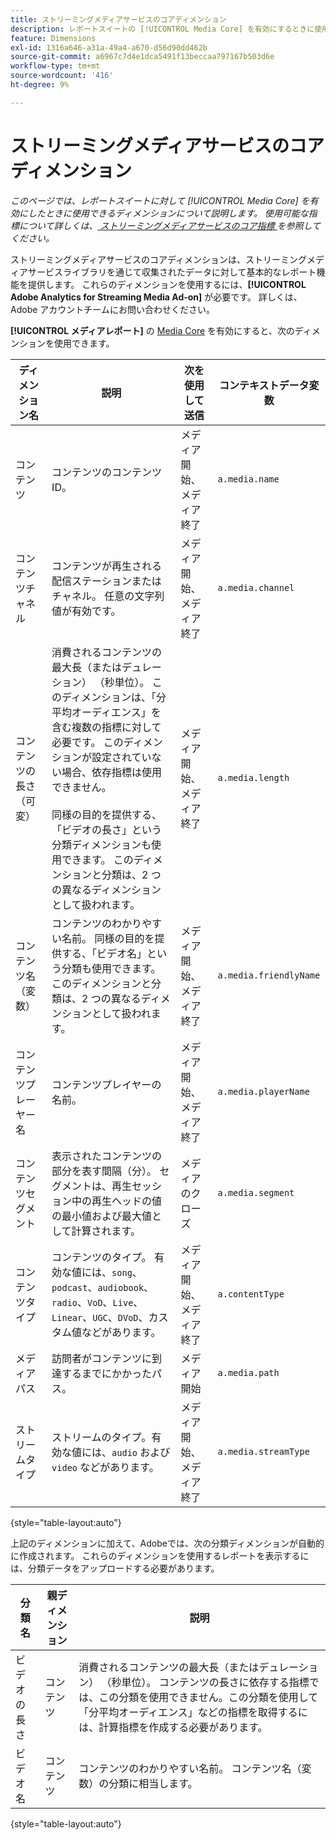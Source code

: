 ```yaml
---
title: ストリーミングメディアサービスのコアディメンション
description: レポートスイートの [!UICONTROL Media Core] を有効にするときに使用できるディメンションです。
feature: Dimensions
exl-id: 1316a646-a31a-49a4-a670-d56d90dd462b
source-git-commit: a6967c7d4e1dca5491f13beccaa797167b503d6e
workflow-type: tm+mt
source-wordcount: '416'
ht-degree: 9%

---
```


# ストリーミングメディアサービスのコアディメンション

*このページでは、レポートスイートに対して [!UICONTROL Media Core] を有効にしたときに使用できるディメンションについて説明します。 使用可能な指標について詳しくは、[ ストリーミングメディアサービスのコア指標 ](../metrics/sm-core.md) を参照してください。*

ストリーミングメディアサービスのコアディメンションは、ストリーミングメディアサービスライブラリを通じて収集されたデータに対して基本的なレポート機能を提供します。 これらのディメンションを使用するには、**[!UICONTROL Adobe Analytics for Streaming Media Ad-on]** が必要です。 詳しくは、Adobe アカウントチームにお問い合わせください。

**[!UICONTROL メディアレポート]** の [Media Core](/help/admin/tools/manage-rs/edit-settings/media-management.md) を有効にすると、次のディメンションを使用できます。

| ディメンション名 | 説明 | 次を使用して送信 | コンテキストデータ変数 |
| --- | --- | --- | --- |
| コンテンツ | コンテンツのコンテンツ ID。 | メディア開始、メディア終了 | `a.media.name` |
| コンテンツチャネル | コンテンツが再生される配信ステーションまたはチャネル。 任意の文字列値が有効です。 | メディア開始、メディア終了 | `a.media.channel` |
| コンテンツの長さ（可変） | 消費されるコンテンツの最大長（またはデュレーション） （秒単位）。 このディメンションは、「分平均オーディエンス」を含む複数の指標に対して必要です。 このディメンションが設定されていない場合、依存指標は使用できません。<br><br> 同様の目的を提供する、「ビデオの長さ」という分類ディメンションも使用できます。 このディメンションと分類は、2 つの異なるディメンションとして扱われます。 | メディア開始、メディア終了 | `a.media.length` |
| コンテンツ名（変数） | コンテンツのわかりやすい名前。 同様の目的を提供する、「ビデオ名」という分類も使用できます。 このディメンションと分類は、2 つの異なるディメンションとして扱われます。 | メディア開始、メディア終了 | `a.media.friendlyName` |
| コンテンツプレーヤー名 | コンテンツプレイヤーの名前。 | メディア開始、メディア終了 | `a.media.playerName` |
| コンテンツセグメント | 表示されたコンテンツの部分を表す間隔（分）。 セグメントは、再生セッション中の再生ヘッドの値の最小値および最大値として計算されます。 | メディアのクローズ | `a.media.segment` |
| コンテンツタイプ | コンテンツのタイプ。 有効な値には、`song`、`podcast`、`audiobook`、`radio`、`VoD`、`Live`、`Linear`、`UGC`、`DVoD`、カスタム値などがあります。 | メディア開始、メディア終了 | `a.contentType` |
| メディアパス | 訪問者がコンテンツに到達するまでにかかったパス。 | メディア開始 | `a.media.path` |
| ストリームタイプ | ストリームのタイプ。有効な値には、`audio` および `video` などがあります。 | メディア開始、メディア終了 | `a.media.streamType` |

{style="table-layout:auto"}

上記のディメンションに加えて、Adobeでは、次の分類ディメンションが自動的に作成されます。 これらのディメンションを使用するレポートを表示するには、分類データをアップロードする必要があります。

| 分類名 | 親ディメンション | 説明 |
| --- | --- | --- |
| ビデオの長さ | コンテンツ | 消費されるコンテンツの最大長（またはデュレーション） （秒単位）。 コンテンツの長さに依存する指標では、この分類を使用できません。この分類を使用して「分平均オーディエンス」などの指標を取得するには、計算指標を作成する必要があります。 |
| ビデオ名 | コンテンツ | コンテンツのわかりやすい名前。 コンテンツ名（変数）の分類に相当します。 |

{style="table-layout:auto"}
